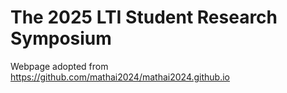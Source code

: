 # The 2025 LTI Student Research Symposium

Webpage adopted from https://github.com/mathai2024/mathai2024.github.io
